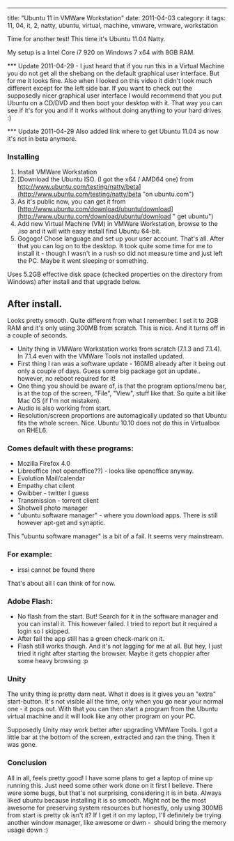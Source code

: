---
title: "Ubuntu 11 in VMWare Workstation"
date: 2011-04-03
category: it
tags: 11, 04, it, 2, natty, ubuntu, virtual, machine, vmware, vmware, workstation

Time for another test! This time it's Ubuntu 11.04 Natty.

My setup is a Intel Core i7 920 on Windows 7 x64 with 8GB RAM.

\*\*\* Update 2011-04-29 - I just heard that if you run this in a Virtual Machine you do not get all the shebang on the default graphical user interface. But for me it looks fine. Also when I looked on this video it didn't look much different except for the left side bar. If you want to check out the supposedly nicer graphical user interface I would recommend that you put Ubuntu on a CD/DVD and then boot your desktop with it. That way you can see if it's for you and if it works without doing anything to your hard drives :)

\*\*\* Update 2011-04-29 Also added link where to get Ubuntu 11.04 as now it's not in beta anymore.

### Installing

1. Install VMWare Workstation
2. [Download the Ubuntu ISO. (I got the x64 / AMD64 one) from http://www.ubuntu.com/testing/natty/beta](http://www.ubuntu.com/testing/natty/beta "on ubuntu.com")
3. As it's public now, you can get it from [http://www.ubuntu.com/download/ubuntu/download](http://www.ubuntu.com/download/ubuntu/download " get ubuntu")
4. Add new Virtual Machine (VM) in VMWare Workstation, browse to the .iso and it will with easy install find Ubuntu 64-bit.
5. Gogogo! Chose language and set up your user account. That's all. After that you can log on to the desktop. It took quite some time for me to install it - though I wasn't in a rush so did not measure time and just left the PC. Maybe it went sleeping or something.

Uses 5.2GB effective disk space (checked properties on the directory from Windows) after install and that upgrade below.

## **After install.**

Looks pretty smooth. Quite different from what I remember. I set it to 2GB  RAM and it's only using 300MB from scratch. This is nice. And it turns off in a couple of seconds.

- Unity thing in VMWare Workstation works from scratch (7.1.3 and 7.1.4). In 7.1.4 even with the VMWare Tools not installed updated.
- First thing I ran was a software update - 160MB already after it being out only a couple of days. Guess some big package got an update.. however, no reboot required for it!
- One thing you should be aware of, is that the program options/menu bar, is at the top of the screen, "File", "View", stuff like that. So quite a bit like Mac OS (if I'm not mistaken).
- Audio is also working from start.
- Resolution/screen proportions are automagically updated so that Ubuntu fits the whole screen. Nice. Ubuntu 10.10 does not do this in Virtualbox on RHEL6.

### Comes default with these programs:

- Mozilla Firefox 4.0
- Libreoffice (not openoffice??) - looks like openoffice anyway.
- Evolution Mail/calendar
- Empathy chat cilent
- Gwibber - twitter I guess
- Transmission - torrent client
- Shotwell photo manager
- "ubuntu software manager" - where you download apps. There is still however apt-get and synaptic.

This "ubuntu software manager" is a bit of a fail. It seems very mainstream.

### For example:

- irssi cannot be found there

That's about all I can think of for now.

### Adobe Flash:

- No flash from the start. But! Search for it in the software manager and you can install it. This however failed. I tried to report but it required a login so I skipped.
- After fail the app still has a green check-mark on it.
- Flash still works though. And it's not lagging for me at all. But hey, I just tried it right after starting the browser. Maybe it gets choppier after some heavy browsing :p

### Unity

The unity thing is pretty darn neat. What it does is it gives you an "extra" start-button. It's not visible all the time, only when you go near your normal one - it pops out. With that you can then start a program from the Ubuntu virtual machine and it will look like any other program on your PC.

Supposedly Unity may work better after upgrading VMWare Tools. I got a little bar at the bottom of the screen, extracted and ran the thing. Then it was gone.

### Conclusion

All in all, feels pretty good! I have some plans to get a laptop of mine up running this. Just need some other work done on it first I believe. There were some bugs, but that's not surprising, considering it is in beta. Always liked ubuntu because installing it is so smooth. Might not be the most awesome for preserving system resources but honestly, only using 300MB from start is pretty ok isn't it? If I get it on my laptop, I'll definitely be trying another window manager, like awesome or dwm -  should bring the memory usage down :)
